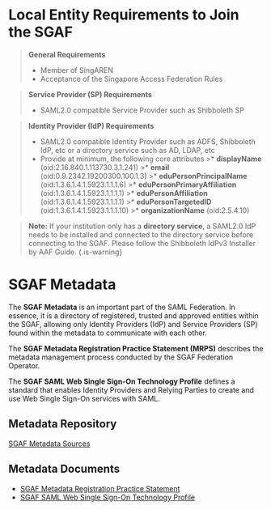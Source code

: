 <!-- TITLE: Singapore Access Federation (SGAF) -->
<!-- SUBTITLE: The Singapore Access Federation (SGAF) service is a Federated Identity Management System for Singapore's research and education (R&E) community. SGAF uses SAML2.0 technology to enable scalable, trusted collaborations among Singapore's R&E community. -->

# Local Entity Requirements to Join the SGAF
> **General Requirements**
>* Member of SingAREN
>* Acceptance of the Singapore Access Federation Rules

> **Service Provider (SP) Requirements**
> * SAML2.0 compatible Service Provider such as Shibboleth SP

> **Identity Provider (IdP) Requirements**
> * SAML2.0 compatible Identity Provider such as ADFS, Shibboleth IdP, etc or a directory service such as AD, LDAP, etc
>*  Provide at minimum, the following core attributes 
	>* **displayName** (oid:2.16.840.1.113730.3.1.241)
	>* **email** (oid:0.9.2342.19200300.100.1.3)
	>* **eduPersonPrincipalName** (oid:1.3.6.1.4.1.5923.1.1.1.6)
	>* **eduPersonPrimaryAffiliation** (oid:1.3.6.1.4.1.5923.1.1.1.1)
	>* **eduPersonAffiliation** (oid:1.3.6.1.4.1.5923.1.1.1.1)
	>* **eduPersonTargetedID** (oid:1.3.6.1.4.1.5923.1.1.1.10)
	>* **organizationName** (oid:2.5.4.10)

> **Note:** If your institution only has a **directory service**, a SAML2.0 IdP needs to be installed and connected to the directory service before connecting to the SGAF. Please follow the Shibboleth IdPv3 Installer by AAF Guide.
{.is-warning}

# SGAF Metadata

The **SGAF Metadata** is an important part of the SAML Federation. In essence, it is a directory of registered, trusted and approved entities within the SGAF, allowing only Identity Providers (IdP) and Service Providers (SP) found within the metadata to communicate with each other.

The **SGAF Metadata Registration Practice Statement (MRPS)** describes the metadata management process conducted by the SGAF Federation Operator. 

The **SGAF SAML Web Single Sign-On Technology Profile** defines a standard that enables Identity Providers and Relying Parties to create and use Web Single Sign-On services with SAML. 

## Metadata Repository
[SGAF Metadata Sources](https://ds.sgaf.org.sg/)

## Metadata Documents
* [SGAF Metadata Registration Practice Statement](https://www.singaren.net.sg/document/SGAF-MRPS.pdf)
* [SGAF SAML Web Single Sign-On Technology Profile](https://www.singaren.net.sg/document/SGAF-SAML-Web-SSO-Technology-Profile.pdf)


